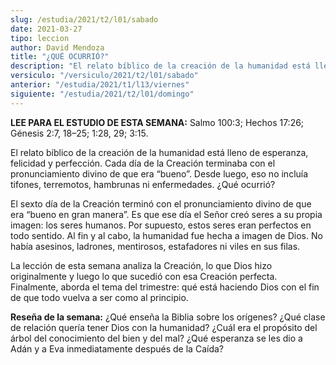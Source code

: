 ```yaml
---
slug: /estudia/2021/t2/l01/sabado
date: 2021-03-27
tipo: leccion
author: David Mendoza
title: "¿QUÉ OCURRIÓ?"
description: "El relato bíblico de la creación de la humanidad está lleno de esperanza, felicidad y perfección. Cada día de la Creación terminaba con el pronunciamiento divino de que era “bueno”. Desde luego, eso no incluía tifones, terremotos, hambrunas ni enfermedades. ¿Qué ocurrió?"
versiculo: "/versiculo/2021/t2/l01/sabado"
anterior: "/estudia/2021/t1/l13/viernes"
siguiente: "/estudia/2021/t2/l01/domingo"
---
```


**LEE PARA EL ESTUDIO DE ESTA SEMANA:** Salmo 100:3; Hechos 17:26;
Génesis 2:7, 18–25; 1:28, 29; 3:15.


El relato bíblico de la creación de la humanidad está
lleno de esperanza, felicidad y perfección. Cada día de la
Creación terminaba con el pronunciamiento divino de que era
“bueno”. Desde luego, eso no incluía tifones,
terremotos, hambrunas ni enfermedades. ¿Qué ocurrió?


El sexto día de la Creación terminó con el
pronunciamiento divino de que era “bueno en gran manera”.
Es que ese día el Señor creó seres a su propia imagen:
los seres humanos. Por supuesto, estos seres eran perfectos en todo
sentido. Al fin y al cabo, la humanidad fue hecha a imagen de Dios. No
había asesinos, ladrones, mentirosos, estafadores ni viles en sus
filas.


La lección de esta semana analiza la Creación, lo que Dios
hizo originalmente y luego lo que sucedió con esa Creación
perfecta. Finalmente, aborda el tema del trimestre: qué está
haciendo Dios con el fin de que todo vuelva a ser como al principio.


**Reseña de la semana:** ¿Qué enseña la Biblia
sobre los orígenes? ¿Qué clase de relación
quería tener Dios con la humanidad? ¿Cuál era el
propósito del árbol del conocimiento del bien y del mal?
¿Qué esperanza se les dio a Adán y a Eva inmediatamente
después de la Caída?
